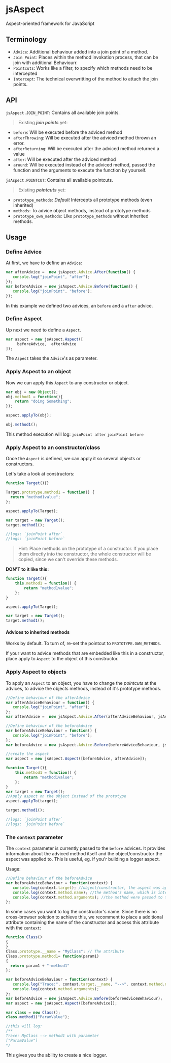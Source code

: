 jsAspect
========

Aspect-oriented framework for JavaScript



## Terminology

- `Advice`: Additional behaviour added into a join point of a method.
- `Join Point`: Places within the method invokation process, that can be join with additional Behaviourr.
- `Pointcuts`: Works like a filter, to specify which methods need to be intercepted
- `Intercept`: The technical overwritting of the method to attach the join points.

## API 
`jsAspect.JOIN_POINT`: Contains all available join points.

>Existing ***join points*** yet:
- `before`: Will be executed before the adviced method
- `afterThrowing`: Will be executed after the adviced method thrown an error.
- `afterReturning`: Will be executed after the adviced method returned a value
- `after`: Will be executed after the adviced method
- `around`: Will be executed instead of the adviced method, passed the function and the arguments to execute the function by yourself.

`jsAspect.POINTCUT`: Contains all available pointcuts.

>Existing ***pointcuts*** yet: 
- `prototype_methods`: *Default* Intercepts all prototype methods (even inherited)
- `methods`: To advice object methods, instead of prototype methods
- `prototype_own_methods`: Like `prototype_methods` without inherited methods.


## Usage 
### Define Advice
At first, we have to define an `Advice`:
``` javascript
var afterAdvice =  new jsAspect.Advice.After(function() {
   console.log("joinPoint", "after");
});
var beforeAdvice = new jsAspect.Advice.Before(function() {
   console.log("joinPoint", "before");
});
```
In this example we defined two advices, an `before` and a `after` advice. 
### Define Aspect
Up next we need to define a `Aspect`.
``` javascript
var aspect = new jsAspect.Aspect([
     beforeAdvice,  afterAdvice
]);
```
The `Aspect` takes the `Advice`'s as parameter. 
### Apply Aspect to an object
Now we can apply this `Aspect` to any constructor or object.

``` javascript
var obj = new Object();
obj.method1 = function(){
    return "doing Something";
});

aspect.applyTo(obj);

obj.method1();
```
This method execution will log:
`joinPoint after`
`joinPoint before`
### Apply Aspect to an constructor/class
Once the `Aspect` is defined, we can apply it so several objects or constructors.

Let's take a look at constructors:

``` javascript
function Target(){}

Target.prototype.method1 = function() {
  return "method1value";
};

aspect.applyTo(Target); 

var target = new Target();
target.method1(); 

//logs: `joinPoint after`
//logs: `joinPoint before`
``` 
> Hint: Place methods on the prototype of a constructor. If you place them directly into the constructor, the whole constructor will be copied, since we can't override these methods.

__DON'T to it like this:__
``` javascript
function Target(){
    this.method1 = function() {
        return "method1value";
    };
}

aspect.applyTo(Target); 

var target = new Target();
target.method1();
``` 
#### Advices to inherited methods
Works by default. To turn of, re-set the pointcut to `PROTOTYPE.OWN_METHODS`.

If your want to advice methods that are embedded like this in a constructor, place apply to `Aspect` to the object of this constructor.
### Apply Aspect to objects
To apply an `Aspect` to an object, you have to change the *pointcuts* at the advices, to advice the objects methods, instead of it's prototype methods. 
``` javascript
//Define behaviour of the afterAdvice
var afterAdviceBehaviour = function() {
   console.log("joinPoint", "after");
};
var afterAdvice =  new jsAspect.Advice.After(afterAdviceBehaviour, jsAspect.POINTCUT.METHODS); //set the pointcut

//Define behaviour of the beforeAdvice
var beforeAdviceBehaviour = function() {
   console.log("joinPoint", "before");
};
var beforeAdvice = new jsAspect.Advice.Before(beforeAdviceBehaviour, jsAspect.POINTCUT.METHODS); //set the pointcut 

//create the aspect
var aspect = new jsAspect.Aspect([beforeAdvice, afterAdvice]);

function Target(){
    this.method1 = function() {
        return "method1value";
    };
}
var target = new Target();
//Apply aspect on the object instead of the prototype
aspect.applyTo(target); 

target.method1();

//logs: `joinPoint after`
//logs: `joinPoint before`
``` 
### The `context` parameter
The `context` parameter is currently passed to the `before` advices. 
It provides information about the adviced method itself and the object/constructor the aspect was applied to. 
This is useful, eg. if you'r building a logger aspect. 

Usage: 

``` javascript
//Define behaviour of the beforeAdvice
var beforeAdviceBehaviour = function(context) {
   console.log(context.target); //object/constructor, the aspect was applied to
   console.log(context.method.name); //the method's name, which is intercepted by this method.
   console.log(context.method.arguments); //the method were passed to the method
};
```


In some cases you want to log the constructor's name. Since there is no cross-browser solution to achieve this, we recomment to place a additional attribute containing the name of the constructor and access this attribute with the `context`: 


``` javascript
function Class()
{
}
Class.prototype.__name = "MyClass"; // The attribute
Class.prototype.method1= function(param1)
{
  return param1 + "-method1"
};

var beforeAdviceBehaviour = function(context) {
   console.log("Trace:", context.target.__name, "-->", context.method.name, " with parameter");
   console.log(context.method.arguments);
};
var beforeAdvice = new jsAspect.Advice.Before(beforeAdviceBehaviour);
var aspect = new jsAspect.Aspect([beforeAdvice]);

var class = new Class();
class.method1("ParamValue");

//this will log: 
/**
Trace: MyClass --> method1 with parameter
["ParamValue"]
*/
```

This gives you the ability to create a nice logger.
